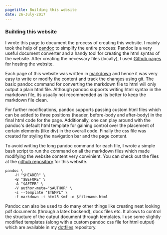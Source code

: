 ```yaml
---
pagetitle: Building this website
date: 26-July-2017
---
```



### Building this website 

I wrote this page to document the process of creating this website.
I mainly took the help of [pandoc](https://pandoc.org/) to simplify the entire process:
Pandoc is a very useful document converter and a handy tool for creating the 
html syntax of the website. 
After creating the necessary files (locally), I used 
[Github pages](https://pages.github.com/) for hosting the website.

Each page of this website was written in [markdown](http://pandoc.org/MANUAL.html#pandocs-markdown)
and hence it was very easy to
write or modify the content and track the changes using git. 
The basic pandoc command for converting the markdown 
file to html will only output a plain html file. 
Although pandoc supports writing html syntax in the markdown file,
its usually not recommended as its better to keep the markdown file clean.

For further modifications, pandoc supports passing 
custom html files which can be added
to three positions (header, before-body and after-body) in the final html code 
for the page. Additionally, one can play around with the pandoc's default html 
template 
for gaining control over the placement of certain elements (like div) in the 
overall code. Finally the css file was created for styling the navigation bar 
and the page content.

To avoid writing the long pandoc command for each file, I wrote a simple bash 
script to run the command on all the markdown files which made
modifying the website content very convinient. You can check out the files at the
[github repository](https://github.com/ninception/ninception.github.io) for this website. 

~~~
pandoc \
	-H "$HEADER" \
	-B "$BEFORE" \
	-A "$AFTER" \
	-V author-meta="$AUTHOR" \
	-s --template "$TEMPL" \
	-f markdown -t html5 $mf -o $filename.html		
~~~


Pandoc can also be used to do many other things like creating neat looking pdf
documents (through a latex backend), docx files etc. It allows to control the
structure of the output document through templates. I use some slightly modified
templates (along with a custom pandoc css file for html output) which are 
available in my [dotfiles](https://github.com/ninception/dotfiles) repository.















